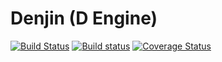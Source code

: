 # Denjin (D Engine)
[![Build Status](https://travis-ci.org/storm20200/Denjin.svg?branch=master)](https://travis-ci.org/storm20200/Denjin) [![Build status](https://ci.appveyor.com/api/projects/status/5lx29wx6su301j84?svg=true)](https://ci.appveyor.com/project/storm20200/denjin) [![Coverage Status](https://coveralls.io/repos/github/storm20200/Denjin/badge.svg)](https://coveralls.io/github/storm20200/Denjin)